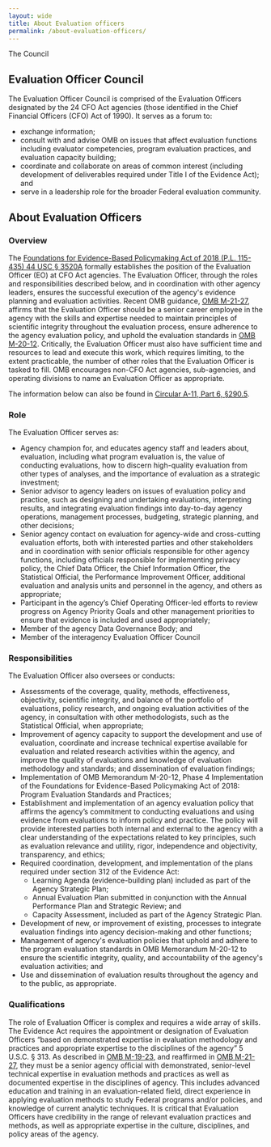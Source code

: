 ```yaml
---
layout: wide
title: About Evaluation officers
permalink: /about-evaluation-officers/
---
```

<div class="usa-layout-docs">
  <section class="usa-graphic-list usa-section sml-margin bg-gradient">
    <div class="grid-container">
      <div class="grid-row grid-gap">
        <div class="tablet:grid-col">
          <div class="text-white font-ui-2xl margin-bottom-0 text-bold"> The Council </div>
        </div>
      </div>
    </div>
  </section>
  <div class="grid-container">
    <div class="grid-row grid-gap">
      <div>
        <h2>Evaluation Officer Council</h2>
        <p>The Evaluation Officer Council is comprised of the Evaluation Officers designated by the 24 CFO Act agencies (those identified in the Chief Financial Officers (CFO) Act of 1990). It serves as a forum to:</p>
        <ul>
          <li>exchange information;</li>
          <li>consult with and advise OMB on issues that affect evaluation functions including evaluator competencies, program evaluation practices, and evaluation capacity building;</li>
          <li>coordinate and collaborate on areas of common interest (including development of deliverables required under Title I of the Evidence Act); and</li> 
          <li>serve in a leadership role for the broader Federal evaluation community.</li>
        </ul>
        <h2>About Evaluation Officers</h2>
        <h3>Overview</h3>
        <p>
        The <a href="https://www.congress.gov/bill/115th-congress/house-bill/4174/text " target="_blank">Foundations for Evidence-Based Policymaking Act of 2018 (P.L. 115-435) 44 USC § 3520A</a> formally establishes the position of the Evaluation Officer (EO) at CFO Act agencies. The Evaluation Officer, through the roles and responsibilities described below, and in coordination with other agency leaders, ensures the successful execution of the agency's evidence planning and evaluation activities. Recent OMB guidance, <a href="https://www.whitehouse.gov/wp-content/uploads/2021/06/M-21-27.pdf" target="_blank">OMB M-21-27</a>, affirms that the Evaluation Officer should be a senior career employee in the agency with the skills and expertise needed to maintain principles of scientific integrity throughout the evaluation process, ensure adherence to the agency evaluation policy, and uphold the evaluation standards in <a href="https://www.whitehouse.gov/wp-content/uploads/2020/03/M-20-12.pdf" target="_blank">OMB M-20-12</a>. Critically, the Evaluation Officer must also have sufficient time and resources to lead and execute this work, which requires limiting, to the extent practicable, the number of other roles that the Evaluation Officer is tasked to fill. OMB encourages non-CFO Act agencies, sub-agencies, and operating divisions to name an Evaluation Officer as appropriate.
        </p>
        <p>The information below can also be found in <a href="https://www.whitehouse.gov/wp-content/uploads/2018/06/s290.pdf" target="_blank">Circular A-11, Part 6, §290.5</a>.</p>
        <h3>Role</h3>
        The Evaluation Officer serves as:
        <ul class="margin-top-0">
            <li>
            Agency champion for, and educates agency staff and leaders about, evaluation, including what program evaluation is, the value of conducting evaluations, how to discern high-quality evaluation from other types of analyses, and the importance of evaluation as a strategic investment;
            </li>
            <li>
            Senior advisor to agency leaders on issues of evaluation policy and practice, such as designing and undertaking evaluations, interpreting results, and integrating evaluation findings into day-to-day agency operations, management processes, budgeting, strategic planning, and other decisions;
            </li>
            <li>
            Senior agency contact on evaluation for agency-wide and cross-cutting evaluation efforts, both with interested parties and other stakeholders and in coordination with senior officials responsible for other agency functions, including officials responsible for implementing privacy policy, the Chief Data Officer, the Chief Information Officer, the Statistical Official, the Performance Improvement Officer, additional evaluation and analysis units and personnel in the agency, and others as appropriate;
            </li>
            <li>
            Participant in the agency’s Chief Operating Officer-led efforts to review progress on Agency Priority Goals and other management priorities to ensure that evidence is included and used appropriately;
            </li>
            <li>
            Member of the agency Data Governance Body; and
            </li>
            <li>
            Member of the interagency Evaluation Officer Council
            </li>
        </ul>
        <h3>Responsibilities</h3>
        The Evaluation Officer also oversees or conducts:
        <ul class="margin-top-0">
          <li>
          Assessments of the coverage, quality, methods, effectiveness, objectivity, scientific integrity, and balance of the portfolio of evaluations, policy research, and ongoing evaluation activities of the agency, in consultation with other methodologists, such as the Statistical Official, when appropriate;
          </li>
          <li>
          Improvement of agency capacity to support the development and use of evaluation, coordinate and increase technical expertise available for evaluation and related research activities within the agency, and improve the quality of evaluations and knowledge of evaluation methodology and standards; and dissemination of evaluation findings;
          </li>
          <li>
          Implementation of OMB Memorandum M-20-12, Phase 4 Implementation of the Foundations for Evidence-Based Policymaking Act of 2018: Program Evaluation Standards and Practices;
          </li>
          <li>
          Establishment and implementation of an agency evaluation policy that affirms the agency’s commitment to conducting evaluations and using evidence from evaluations to inform policy and practice. The policy will provide interested parties both internal and external to the agency with a clear understanding of the expectations related to key principles, such as evaluation relevance and utility, rigor, independence and objectivity, transparency, and ethics;
          </li>
          <li>
          Required coordination, development, and implementation of the plans required under section 312 of the Evidence Act:
              <ul>
                  <li>Learning Agenda (evidence-building plan) included as part of the Agency Strategic Plan;</li>
                  <li>Annual Evaluation Plan submitted in conjunction with the Annual Performance Plan and Strategic Review; and</li>
                  <li>Capacity Assessment, included as part of the Agency Strategic Plan.</li>
              </ul>
          </li>
          <li>
          Development of new, or improvement of existing, processes to integrate evaluation findings into agency decision-making and other functions;
          </li>
          <li>
          Management of agency's evaluation policies that uphold and adhere to the program evaluation standards in OMB Memorandum M-20-12 to ensure the scientific integrity, quality, and accountability of the agency's evaluation activities; and
          </li>
          <li>
          Use and dissemination of evaluation results throughout the agency and to the public, as appropriate.
          </li>
        </ul>
        <h3>Qualifications</h3>
        <p>
        The role of Evaluation Officer is complex and requires a wide array of skills. The Evidence Act requires the appointment or designation of Evaluation Officers “based on demonstrated expertise in evaluation methodology and practices and appropriate expertise to the disciplines of the agency” 5 U.S.C. § 313. As described in <a href="https://www.whitehouse.gov/wp-content/uploads/2019/07/M-19-23.pdf" target="_blank">OMB M-19-23</a>, and reaffirmed in <a href="https://www.whitehouse.gov/wp-content/uploads/2021/06/M-21-27.pdf" target="_blank">OMB M-21-27</a>, they must be a senior agency official with demonstrated, senior-level technical expertise in evaluation methods and practices as well as documented expertise in the disciplines of agency.  This includes advanced education and training in an evaluation-related field, direct experience in applying evaluation methods to study Federal programs and/or policies, and knowledge of current analytic techniques. It is critical that Evaluation Officers have credibility in the range of relevant evaluation practices and methods, as well as appropriate expertise in the culture, disciplines, and policy areas of the agency.
        </p>
      </div>
    </div>
  </div>
</div>
